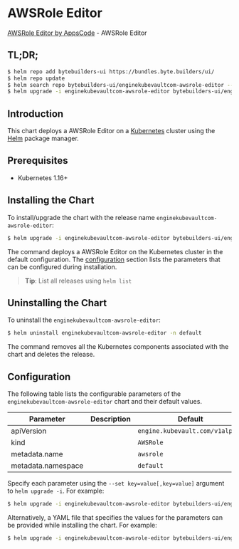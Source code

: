 # AWSRole Editor

[AWSRole Editor by AppsCode](https://byte.builders) - AWSRole Editor

## TL;DR;

```bash
$ helm repo add bytebuilders-ui https://bundles.byte.builders/ui/
$ helm repo update
$ helm search repo bytebuilders-ui/enginekubevaultcom-awsrole-editor --version=v0.4.16
$ helm upgrade -i enginekubevaultcom-awsrole-editor bytebuilders-ui/enginekubevaultcom-awsrole-editor -n default --create-namespace --version=v0.4.16
```

## Introduction

This chart deploys a AWSRole Editor on a [Kubernetes](http://kubernetes.io) cluster using the [Helm](https://helm.sh) package manager.

## Prerequisites

- Kubernetes 1.16+

## Installing the Chart

To install/upgrade the chart with the release name `enginekubevaultcom-awsrole-editor`:

```bash
$ helm upgrade -i enginekubevaultcom-awsrole-editor bytebuilders-ui/enginekubevaultcom-awsrole-editor -n default --create-namespace --version=v0.4.16
```

The command deploys a AWSRole Editor on the Kubernetes cluster in the default configuration. The [configuration](#configuration) section lists the parameters that can be configured during installation.

> **Tip**: List all releases using `helm list`

## Uninstalling the Chart

To uninstall the `enginekubevaultcom-awsrole-editor`:

```bash
$ helm uninstall enginekubevaultcom-awsrole-editor -n default
```

The command removes all the Kubernetes components associated with the chart and deletes the release.

## Configuration

The following table lists the configurable parameters of the `enginekubevaultcom-awsrole-editor` chart and their default values.

|     Parameter      | Description |                  Default                   |
|--------------------|-------------|--------------------------------------------|
| apiVersion         |             | <code>engine.kubevault.com/v1alpha1</code> |
| kind               |             | <code>AWSRole</code>                       |
| metadata.name      |             | <code>awsrole</code>                       |
| metadata.namespace |             | <code>default</code>                       |


Specify each parameter using the `--set key=value[,key=value]` argument to `helm upgrade -i`. For example:

```bash
$ helm upgrade -i enginekubevaultcom-awsrole-editor bytebuilders-ui/enginekubevaultcom-awsrole-editor -n default --create-namespace --version=v0.4.16 --set apiVersion=engine.kubevault.com/v1alpha1
```

Alternatively, a YAML file that specifies the values for the parameters can be provided while
installing the chart. For example:

```bash
$ helm upgrade -i enginekubevaultcom-awsrole-editor bytebuilders-ui/enginekubevaultcom-awsrole-editor -n default --create-namespace --version=v0.4.16 --values values.yaml
```
